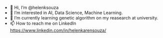 - 👋 Hi, I’m @helenksouza
- 👀 I’m interested in AI, Data Science, Machine Learning.
- 🌱 I’m currently learning genetic algorithm on my reasearch at university.
- 📫 How to reach me on LinkedIn https://www.linkedin.com/in/helenkarensouza/

<!---
helenksouza/helenksouza is a ✨ special ✨ repository because its `README.md` (this file) appears on your GitHub profile.
You can click the Preview link to take a look at your changes.
--->
